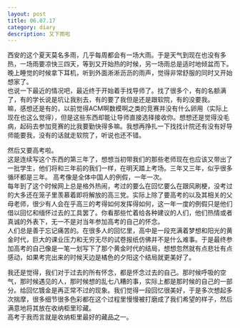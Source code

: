 ```yaml
---
layout: post
title: 06.07.17
category: diary
description: 又下雨啦
---
```

西安的这个夏天莫名多雨，几乎每周都会有一场大雨。于是天气到现在也没有多热，一场雨要凉快三四天，等到又开始热的时候，另一场雨总是适时地倾盆而下。晚上睡觉的时候拿下耳机，听到外面淅淅沥沥的雨声，觉得非常舒服的同时又开始想家了。  
也说一下最近的情况吧，最近终于开始着手找导师了。找了很多个，有的名额满了，有的学长说是坑让我别去，有的要了我但是还是跟软院，有的没要我。  
嘛，感想还是有的，以前觉得ACM啊数模啊之类的竞赛并没有什么卵用（实际上现在也这么觉得），但是这些东西却能让导师直接选择接收你。想想还是觉得没毛病，起码去参加竞赛的比我要勤快得多嘛。我想再挣扎一下找找计院还有没有好导师能要我，没有的话就走软院了，听说也还不错。  

然后又要高考啦。  
这是连续写这个东西的第三年了，想想当初带我们的那些老师现在也应该又带出了一批学生，他们将和三年前的我们一样，在明天踏上考场。三年又三年，似乎很多循环都是三年。
高考像是全体中国人的例假，一年一次。  
每年到了这个时候网上总是格外热闹，考过的要么在回忆要么在跟风刷梗，没考过的大多还在笼子里羡慕着即将解放的高三党。实际上除了要高考的以及其相关的父母老师，很少有人会在乎高三的考得如何发挥得如何，这一年一度的例假只是他们借以回忆和缅怀过去的工具罢了。你看那些忙着给各种建议的人们，他们热情或者真诚的外表下，无一不是对当年参加高考的自己的怀念。  
人们总是善于忘记痛苦的。在很多人的回忆里，高中是一段充满着梦想和阳光的黄金时代，巨大的课业压力和无穷无尽的试卷报纸仿佛并不是什么难事。于是最终参加高考的自己像是一笔一划写下了那个黄金时代的结局，想想忽然就有点悲壮有点感动，如果考完出来的时候天边是橘色的夕阳这个结局就更美好了。

我还是觉得，我们对于过去的所有怀念，都是怀念过去的自己。那时候呼吸的空气，那时候遇见的人，那时候想的乱七八糟的事，实际上都是那时候的自己的一部分。给回忆镀金是再正常不过的现象。我们觉得一段回忆很美好，于是多次想起多次揣摩，很多细节很多色彩都在这个过程里慢慢被打磨成了我们希望的样子，然后满意地将其放在收纳柜里珍藏。  
高考于我而言就是收纳柜里最好的藏品之一。
